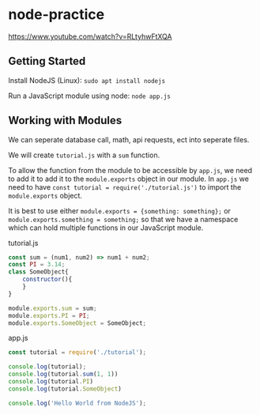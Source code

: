 # node-practice

https://www.youtube.com/watch?v=RLtyhwFtXQA

## Getting Started

Install NodeJS (Linux): `sudo apt install nodejs`

Run a JavaScript module using node: `node app.js`

## Working with Modules

We can seperate database call, math, api requests, ect into seperate files.

We will create `tutorial.js` with a `sum` function. 

To allow the function from the module to be accessible by `app.js`, we need to add it to add it to the `module.exports` object in our module. In `app.js` we need to have `const tutorial = require('./tutorial.js')` to import the `module.exports` object.

It is best to use either `module.exports = {something: something};` or `module.exports.something = something;` so that we have a namespace which can hold multiple functions in our JavaScript module.

tutorial.js
```js
const sum = (num1, num2) => num1 + num2;
const PI = 3.14;
class SomeObject{
    constructor(){
    }
}

module.exports.sum = sum;
module.exports.PI = PI;
module.exports.SomeObject = SomeObject;
```
app.js
```js
const tutorial = require('./tutorial');

console.log(tutorial);
console.log(tutorial.sum(1, 1))
console.log(tutorial.PI)
console.log(tutorial.SomeObject)

console.log('Hello World from NodeJS');
```

